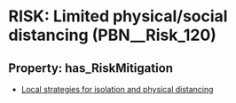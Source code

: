 # RISK: __Limited physical/social distancing__ (PBN__Risk_120)

## Property: has_RiskMitigation

* [Local strategies for isolation and physical distancing](PBN__RiskMitigation_145)

